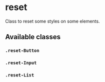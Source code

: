 # reset

Class to reset some styles on some elements.

## Available classes

### `.reset-Button`

### `.reset-Input`

### `.reset-List`
